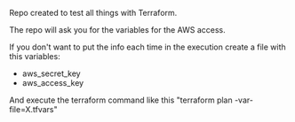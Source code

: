 Repo created to test all things with Terraform. 

The repo will ask you for the variables for the AWS access.

If you don't want to put the info each time in the execution create a file with this variables:
  - aws_secret_key
  - aws_access_key
  
And execute the terraform command like this "terraform plan -var-file=X.tfvars"

